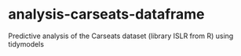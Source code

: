 # analysis-carseats-dataframe
Predictive analysis of the Carseats dataset (library ISLR from R) using tidymodels

